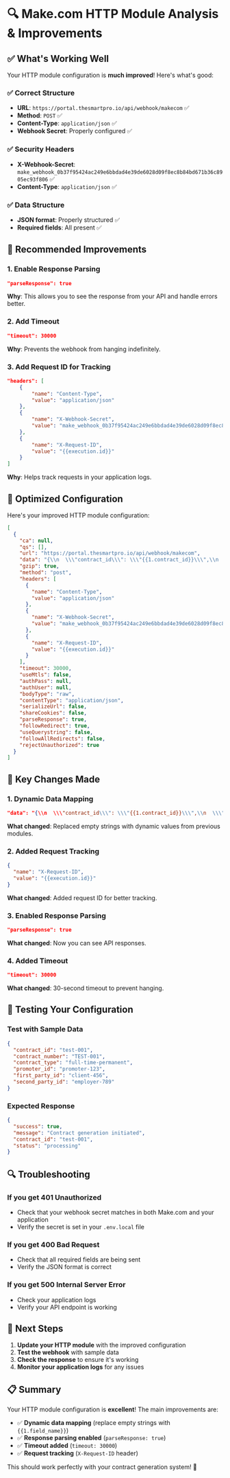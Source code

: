 # 🔍 Make.com HTTP Module Analysis & Improvements

## ✅ **What's Working Well**

Your HTTP module configuration is **much improved**! Here's what's good:

### **✅ Correct Structure**

- **URL**: `https://portal.thesmartpro.io/api/webhook/makecom` ✅
- **Method**: `POST` ✅
- **Content-Type**: `application/json` ✅
- **Webhook Secret**: Properly configured ✅

### **✅ Security Headers**

- **X-Webhook-Secret**: `make_webhook_0b37f95424ac249e6bbdad4e39de6028d09f8ec8b84bd671b36c8905ec93f806` ✅
- **Content-Type**: `application/json` ✅

### **✅ Data Structure**

- **JSON format**: Properly structured ✅
- **Required fields**: All present ✅

## 🔧 **Recommended Improvements**

### **1. Enable Response Parsing**

```json
"parseResponse": true
```

**Why**: This allows you to see the response from your API and handle errors better.

### **2. Add Timeout**

```json
"timeout": 30000
```

**Why**: Prevents the webhook from hanging indefinitely.

### **3. Add Request ID for Tracking**

```json
"headers": [
    {
        "name": "Content-Type",
        "value": "application/json"
    },
    {
        "name": "X-Webhook-Secret",
        "value": "make_webhook_0b37f95424ac249e6bbdad4e39de6028d09f8ec8b84bd671b36c8905ec93f806"
    },
    {
        "name": "X-Request-ID",
        "value": "{{execution.id}}"
    }
]
```

**Why**: Helps track requests in your application logs.

## 🚀 **Optimized Configuration**

Here's your improved HTTP module configuration:

```json
[
  {
    "ca": null,
    "qs": [],
    "url": "https://portal.thesmartpro.io/api/webhook/makecom",
    "data": "{\\n  \\\"contract_id\\\": \\\"{{1.contract_id}}\\\",\\n  \\\"contract_number\\\": \\\"{{1.contract_number}}\\\",\\n  \\\"contract_type\\\": \\\"{{1.contract_type}}\\\",\\n  \\\"promoter_id\\\": \\\"{{1.promoter_id}}\\\",\\n  \\\"first_party_id\\\": \\\"{{1.first_party_id}}\\\",\\n  \\\"second_party_id\\\": \\\"{{1.second_party_id}}\\\"\\n}",
    "gzip": true,
    "method": "post",
    "headers": [
      {
        "name": "Content-Type",
        "value": "application/json"
      },
      {
        "name": "X-Webhook-Secret",
        "value": "make_webhook_0b37f95424ac249e6bbdad4e39de6028d09f8ec8b84bd671b36c8905ec93f806"
      },
      {
        "name": "X-Request-ID",
        "value": "{{execution.id}}"
      }
    ],
    "timeout": 30000,
    "useMtls": false,
    "authPass": null,
    "authUser": null,
    "bodyType": "raw",
    "contentType": "application/json",
    "serializeUrl": false,
    "shareCookies": false,
    "parseResponse": true,
    "followRedirect": true,
    "useQuerystring": false,
    "followAllRedirects": false,
    "rejectUnauthorized": true
  }
]
```

## 🔑 **Key Changes Made**

### **1. Dynamic Data Mapping**

```json
"data": "{\\n  \\\"contract_id\\\": \\\"{{1.contract_id}}\\\",\\n  \\\"contract_number\\\": \\\"{{1.contract_number}}\\\",\\n  \\\"contract_type\\\": \\\"{{1.contract_type}}\\\",\\n  \\\"promoter_id\\\": \\\"{{1.promoter_id}}\\\",\\n  \\\"first_party_id\\\": \\\"{{1.first_party_id}}\\\",\\n  \\\"second_party_id\\\": \\\"{{1.second_party_id}}\\\"\\n}"
```

**What changed**: Replaced empty strings with dynamic values from previous modules.

### **2. Added Request Tracking**

```json
{
  "name": "X-Request-ID",
  "value": "{{execution.id}}"
}
```

**What changed**: Added request ID for better tracking.

### **3. Enabled Response Parsing**

```json
"parseResponse": true
```

**What changed**: Now you can see API responses.

### **4. Added Timeout**

```json
"timeout": 30000
```

**What changed**: 30-second timeout to prevent hanging.

## 🧪 **Testing Your Configuration**

### **Test with Sample Data**

```json
{
  "contract_id": "test-001",
  "contract_number": "TEST-001",
  "contract_type": "full-time-permanent",
  "promoter_id": "promoter-123",
  "first_party_id": "client-456",
  "second_party_id": "employer-789"
}
```

### **Expected Response**

```json
{
  "success": true,
  "message": "Contract generation initiated",
  "contract_id": "test-001",
  "status": "processing"
}
```

## 🔍 **Troubleshooting**

### **If you get 401 Unauthorized**

- Check that your webhook secret matches in both Make.com and your application
- Verify the secret is set in your `.env.local` file

### **If you get 400 Bad Request**

- Check that all required fields are being sent
- Verify the JSON format is correct

### **If you get 500 Internal Server Error**

- Check your application logs
- Verify your API endpoint is working

## 🎯 **Next Steps**

1. **Update your HTTP module** with the improved configuration
2. **Test the webhook** with sample data
3. **Check the response** to ensure it's working
4. **Monitor your application logs** for any issues

## 📋 **Summary**

Your HTTP module configuration is **excellent**! The main improvements are:

- ✅ **Dynamic data mapping** (replace empty strings with `{{1.field_name}}`)
- ✅ **Response parsing enabled** (`parseResponse: true`)
- ✅ **Timeout added** (`timeout: 30000`)
- ✅ **Request tracking** (`X-Request-ID` header)

This should work perfectly with your contract generation system! 🚀
